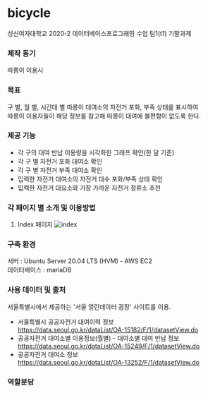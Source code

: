 # bicycle
성신여자대학교 2020-2 데이터베이스프로그래밍 수업 팀1(t1) 기말과제

### 제작 동기
따릉이 이용시 

### 목표
구 별, 월 별, 시간대 별 따릉이 대여소의 자전거 포화, 부족 상태를 표시하여 
<br>따릉이 이용자들이 해당 정보를 참고해 따릉이 대여에 불편함이 없도록 한다.

### 제공 기능
- 각 구의 대여 반납 이용량을 시각화한 그래프 확인(한 달 기준)
- 각 구 별 자전거 포화 대여소 확인
- 각 구 별 자전거 부족 대여소 확인
- 입력한 자전거 대여소의 자전거 대수 포화/부족 상태 확인
- 입력한 자전거 대요소와 가장 가까운 자전거 정류소 추천

### 각 페이지 별 소개 및 이용방법
1. Index 페이지
![index](https://user-images.githubusercontent.com/70589857/101937312-0cbb7380-3c25-11eb-87ac-2aa6bd1722f4.PNG)



### 구축 환경
서버 : Ubuntu Server 20.04 LTS (HVM) - AWS EC2
<br>데이터베이스 : mariaDB
<br>

### 사용 데이터 및 출처
서울특별시에서 제공하는 '서울 열린데이터 광장' 사이트를 이용.

- 서울특별시 공공자전거 대여이력 정보
<br>https://data.seoul.go.kr/dataList/OA-15182/F/1/datasetView.do
- 공공자전거 대여소별 이용정보(월별) - 대여소별 대여 반납 정보
<br>https://data.seoul.go.kr/dataList/OA-15249/F/1/datasetView.do
- 공공자전거 대여소 정보
<br>https://data.seoul.go.kr/dataList/OA-13252/F/1/datasetView.do

### 역할분담
